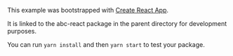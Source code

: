 This example was bootstrapped with [Create React App](https://github.com/facebook/create-react-app).

It is linked to the abc-react package in the parent directory for development purposes.

You can run `yarn install` and then `yarn start` to test your package.
